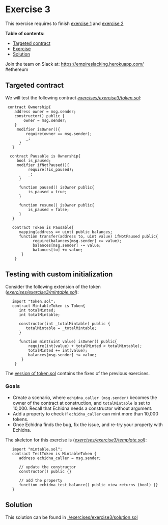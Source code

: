 # Exercise 3

This exercise requires to finish [exercise 1](./Exercise-1.md) and [exercise 2](./Exercise-2.md)

**Table of contents:**

- [Targeted contract](#targeted-contract)
- [Exercise](#testing-with-custom-initialization)
- [Solution](#solution)

Join the team on Slack at: https://empireslacking.herokuapp.com/ #ethereum

## Targeted contract
  
We will test the following contract *[exercises/exercise3/token.sol](./exercises/exercise3/token.sol)*:

```Solidity
 contract Ownership{
    address owner = msg.sender;
    constructor() public {
        owner = msg.sender;
    }
     modifier isOwner(){
         require(owner == msg.sender);
         _;
      }
   }

  contract Pausable is Ownership{
     bool is_paused;
     modifier ifNotPaused(){
          require(!is_paused);
          _;
      }

      function paused() isOwner public{
          is_paused = true;
      }

      function resume() isOwner public{
          is_paused = false;
      }
   }

   contract Token is Pausable{
      mapping(address => uint) public balances;
      function transfer(address to, uint value) ifNotPaused public{
            require(balances[msg.sender] >= value);
            balances[msg.sender] -= value;
            balances[to] += value;
       }
    }

```

## Testing with custom initialization

Consider the following extension of the token (*[exercises/exercise3/mintable.sol](./exercises/exercise3/mintable.sol)*):

```Solidity
   import "token.sol";
   contract MintableToken is Token{
      int totalMinted;
      int totalMintable;

      constructor(int _totalMintable) public {
         totalMintable = _totalMintable;
      }

      function mint(uint value) isOwner() public{
          require(int(value) + totalMinted < totalMintable);
          totalMinted += int(value);
          balances[msg.sender] += value;
       }
    }
```

The [version of token.sol](./exercises/exercise3/token.sol#L1) contains the fixes of the previous exercises.

### Goals

- Create a scenario, where `echidna_caller (msg.sender)` becomes the owner of the contract at construction, and `totalMintable` is set to 10,000. Recall that Echidna needs a constructor without argument.
- Add a property to check if `echidna_caller` can mint more than 10,000 tokens.
- Once Echidna finds the bug, fix the issue, and re-try your property with Echidna.

The skeleton for this exercise is (*[exercises/exercise3/template.sol](./exercises/exercise3/template.sol)*):

```Solidity
   import "mintable.sol";
   contract TestToken is MintableToken {
      address echidna_caller = msg.sender;

      // update the constructor
      constructor() public {}

      // add the property
      function echidna_test_balance() public view returns (bool) {}
   }
```

## Solution

 This solution can be found in [./exercises/exercise3/solution.sol](./exercises/exercise3/solution.sol)

